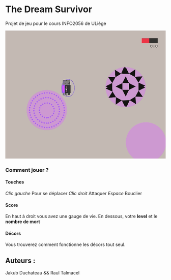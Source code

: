 # The Dream Survivor
Projet de jeu pour le cours INFO2056 de ULiège

![Visuel du jeu](img/visuelBatailDeReve.gif)

### Comment jouer ?

#### Touches
*Clic gauche* Pour se déplacer
*Clic droit* Attaquer
*Espace* Bouclier

#### Score
En haut à droit vous avez une gauge de vie.
En dessous, votre **level** et le **nombre de mort**

#### Décors
Vous trouverez comment fonctionne les décors tout seul.

## Auteurs :
Jakub Duchateau && Raul Talmacel